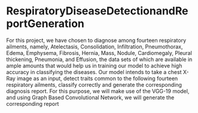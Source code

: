 # RespiratoryDiseaseDetectionandReportGeneration
For this project, we have chosen to diagnose among fourteen respiratory ailments, namely, Atelectasis, Consolidation, Infiltration, Pneumothorax, Edema, Emphysema, Fibrosis, Hernia, Mass, Nodule, Cardiomegaly, Pleural thickening, Pneumonia, and Effusion, the data sets of which are available in ample amounts that would help us in training our model to achieve high accuracy in classifying the diseases. Our model intends to take a chest X-Ray image as an input, detect traits common to the following fourteen respiratory ailments, classify correctly and generate the corresponding diagnosis report. For this purpose, we will make use of the VGG-19 model, and using Graph Based Convolutional Network, we will generate the corresponding report

